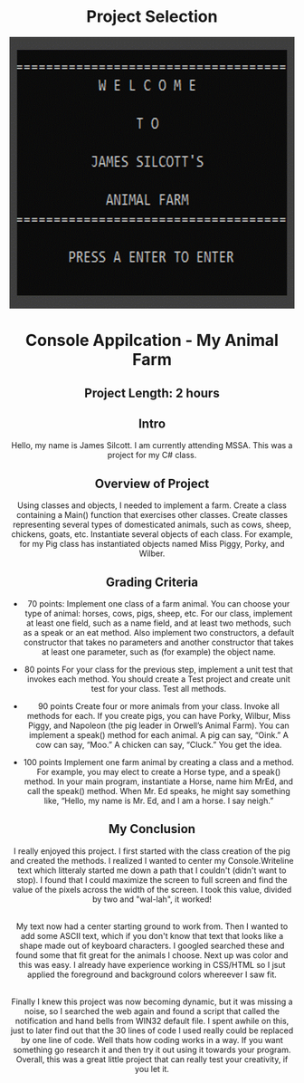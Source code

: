 <div align="center"> 

# Project Selection

<div align="center"><img align="Center" height="480px" width="600px" src="https://raw.githubusercontent.com/Silcott/PORTFOLIO-OF-PROJECTS/master/PROJECTS/AnimalFarm_CSharp/AnimalFarmGif.gif">

# Console Appilcation - My Animal Farm

## Project Length: 2 hours

## Intro
Hello, my name is James Silcott.  I am currently attending MSSA.  This was a project for my C# class.  

## Overview of Project
Using classes and objects, I needed to implement a farm.  Create a class containing a Main() function that exercises other classes.  Create classes representing several types of domesticated animals, such as cows, sheep, chickens, goats, etc.  Instantiate several objects of each class.  For example, for my Pig class has instantiated objects named Miss Piggy, Porky, and Wilber.

## Grading Criteria
- 70 points: Implement one class of a farm animal. You can choose your type
of animal: horses, cows, pigs, sheep, etc. For our class, implement at least one field, such as a name field,
and at least two methods, such as a speak or an eat method. Also implement two constructors, a default
constructor that takes no parameters and another constructor that takes at least one parameter, such as (for
example) the object name.

- 80 points For your class for the previous step, implement a unit test that invokes each
method. You should create a Test project and create unit test for your class. Test all methods.

- 90 points Create four or more animals from your class. Invoke all methods for each. If
you create pigs, you can have Porky, Wilbur, Miss Piggy, and Napoleon (the pig leader in Orwell’s Animal
Farm). You can implement a speak() method for each animal. A pig can say, “Oink.” A cow can say,
“Moo.” A chicken can say, “Cluck.” You get the idea.

- 100 points Implement one farm animal by creating a class and a method.
For example, you may elect to create a Horse type, and a speak() method. In your main program, instantiate
a Horse, name him MrEd, and call the speak() method. When Mr. Ed speaks, he might say something like,
“Hello, my name is Mr. Ed, and I am a horse. I say neigh.”


## My Conclusion

I really enjoyed this project.  I first started with the class creation of the pig and created the methods. 
I realized I wanted to center my Console.Writeline text which litteraly started me down a path that I 
couldn't (didn't want to stop).  I found that I could maximize the screen to full screen and find the value
of the pixels across the width of the screen.  I took this value, divided by two and "wal-lah", it worked!  

<br>My text now had a center starting ground to work from.  Then I wanted to add some ASCII text, which if you
don't know that text that looks like a shape made out of keyboard characters.  I googled searched these and
found some that fit great for the animals I choose.  Next up was color and this was easy.  I already have 
experience working in CSS/HTML so I jsut applied the foreground and background colors whereever I saw fit.

<br>Finally I knew this project was now becoming dynamic, but it was missing a noise, so I searched the web
again and found a script that called the notification and hand bells from WIN32 default file.  I spent awhile
on this, just to later find out that the 30 lines of code I used really could be replaced by one line of code.
Well thats how coding works in a way.  If you want something go research it and then try it out using it
towards your program.  Overall, this was a great little project that can really test your creativity, if you let it. 


